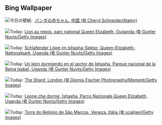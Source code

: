 ## Bing Wallpaper
![](https://www.bing.com/th?id=OHR.PandaSnow_JA-JP3991253092_UHD.jpg&w=1000)今日の壁紙: &nbsp;[パンダの赤ちゃん, 中国 (© Cheryl Schneider/Alamy)](https://www.bing.com/th?id=OHR.PandaSnow_JA-JP3991253092_UHD.jpg)
<br><br/>
![](https://www.bing.com/th?id=OHR.NappingLion_FR-FR6791104694_UHD.jpg&w=1000)Today: [Lion au repos, parc national Queen Elizabeth, Ouganda (© Gunter Nuyts/Getty Images)](https://www.bing.com/th?id=OHR.NappingLion_FR-FR6791104694_UHD.jpg)
<br><br/>
![](https://www.bing.com/th?id=OHR.NappingLion_DE-DE3110844323_UHD.jpg&w=1000)Today: [Schlafender Löwe im Ishasha-Sektor, Queen-Elizabeth-Nationalpark, Uganda (© Gunter Nuyts/Getty Images)](https://www.bing.com/th?id=OHR.NappingLion_DE-DE3110844323_UHD.jpg)
<br><br/>
![](https://www.bing.com/th?id=OHR.NappingLion_ES-ES7306945095_UHD.jpg&w=1000)Today: [Un león durmiendo en el sector de Ishasha, Parque nacional de la Reina Isabel, Uganda (© Gunter Nuyts/Getty Images)](https://www.bing.com/th?id=OHR.NappingLion_ES-ES7306945095_UHD.jpg)
<br><br/>
![](https://www.bing.com/th?id=OHR.ShardLondon2025_EN-GB0574444826_UHD.jpg&w=1000)Today: [The Shard, London (© Dennis Fischer Photography/Moment/Getty Images)](https://www.bing.com/th?id=OHR.ShardLondon2025_EN-GB0574444826_UHD.jpg)
<br><br/>
![](https://www.bing.com/th?id=OHR.NappingLion_IT-IT9842565728_UHD.jpg&w=1000)Today: [Leone che dorme, Ishasha, Parco Nazionale Queen Elizabeth, Uganda (© Gunter Nuyts/Getty Images)](https://www.bing.com/th?id=OHR.NappingLion_IT-IT9842565728_UHD.jpg)
<br><br/>
![](https://www.bing.com/th?id=OHR.ItalyClock_PT-BR6894860611_UHD.jpg&w=1000)Today: [Torre do Relógio de São Marcos, Veneza, Itália (© scaliger/Getty Images)](https://www.bing.com/th?id=OHR.ItalyClock_PT-BR6894860611_UHD.jpg)
<br><br/>
